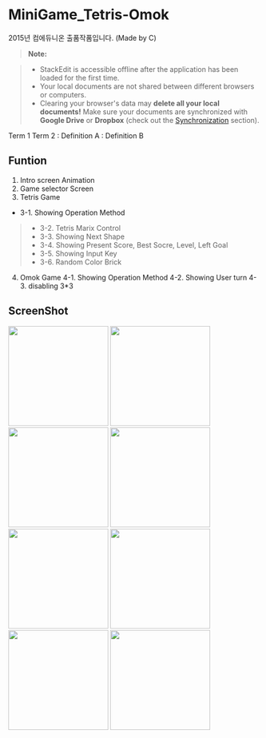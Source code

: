 # MiniGame_Tetris-Omok
2015년 컴에듀니온 출품작품입니다. (Made by C)

> **Note:**

> - StackEdit is accessible offline after the application has been loaded for the first time.
> - Your local documents are not shared between different browsers or computers.
> - Clearing your browser's data may **delete all your local documents!** Make sure your documents are synchronized with **Google Drive** or **Dropbox** (check out the [<i class="icon-refresh"></i> Synchronization](#synchronization) section).

Term 1
Term 2
:   Definition A
:   Definition B

## Funtion

1. Intro screen Animation
2. Game selector Screen
3. Tetris Game
- 3-1. Showing Operation Method
> - 3-2. Tetris Marix Control
> - 3-3. Showing Next Shape
> - 3-4. Showing Present Score, Best Socre, Level, Left Goal
> - 3-5. Showing Input Key
> - 3-6. Random Color Brick
4. Omok Game
  4-1. Showing Operation Method
  4-2. Showing User turn
  4-3. disabling 3*3

## ScreenShot
<div>
  <img width="200" src="https://user-images.githubusercontent.com/37185394/56141710-4e22f800-5fd8-11e9-96e4-22cf77b36e54.PNG"/>
  <img width="200" src="https://user-images.githubusercontent.com/37185394/56141711-4ebb8e80-5fd8-11e9-96ae-fbfef09282e0.PNG"/>
  <img width="200" src="https://user-images.githubusercontent.com/37185394/56141712-4ebb8e80-5fd8-11e9-89d2-c763db1ba58c.PNG"/>
  <img width="200" src="https://user-images.gthubusercontent.com/37185394/56141714-4ebb8e80-5fd8-11e9-85cb-410f24f67622.PNG"/>
  <img width="200" src="https://user-images.githubusercontent.com/37185394/56141716-4f542500-5fd8-11e9-83f2-1898119e2b93.PNG"/>
  <img width="200" src="https://user-images.githubusercontent.com/37185394/56141717-4f542500-5fd8-11e9-97a9-7f85aef2489a.PNG"/>
  <img width="200" src="https://user-images.githubusercontent.com/37185394/56141719-4fecbb80-5fd8-11e9-9bde-cd9065d04881.PNG"/>
  <img width="200" src="https://user-images.githubusercontent.com/37185394/56141721-4fecbb80-5fd8-11e9-9da8-19aee581cf31.PNG"/>
</div>
